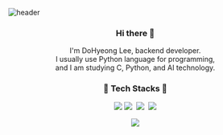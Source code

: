 <!--
### Hi there 👋

**leedohyeong/MAIN** is a ✨ _special_ ✨ repository because its `README.md` (this file) appears on your GitHub profile.

Here are some ideas to get you started:

- 🔭 I’m currently working on ...
- 🌱 I’m currently learning ...
- 👯 I’m looking to collaborate on ...
- 🤔 I’m looking for help with ...
- 💬 Ask me about ...
- 📫 How to reach me: ...
- 😄 Pronouns: ...
- ⚡ Fun fact: ...
-->

![header](https://capsule-render.vercel.app/api?type=waving&color=auto&height=300&section=header&text=DoHyeong%20Lee&fontSize=90)

<h3 align = "center">Hi there 👋 </h3>
<p align = "center">
  I'm DoHyeong Lee, backend developer. <br>
  I usually use Python language for programming, <br>
  and I am studying C, Python, and AI technology.
</p>  

<h3 align = "center">💫 Tech Stacks 💫</h3>
<p align = "center">
  <img src="https://img.shields.io/badge/Java-007396?style=flat-square&logo=Java&logoColor=white"/>
    <img src="https://img.shields.io/badge/Inventor-0696D7?style=flat-square&logo=Autodesk&logoColor=white"/></a>&nbsp 
  <img src="https://img.shields.io/badge/C-A8B9CC?style=flat-square&logo=C&logoColor=white"/></a>&nbsp 
  <img src="https://img.shields.io/badge/Python-3766AB?style=flat-square&logo=Python&logoColor=white"/>
  </p>


<p align="center">
    <img src="https://img.shields.io/badge/Mysql-E6B91E?style=flat-square&logo=MySql&logoColor=white"/>
  
</p>

<!--
![footer](https://capsule-render.vercel.app/api?type=waving&color=auto&height=300&section=footer)
-->

